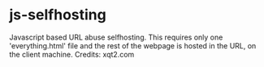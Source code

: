 # js-selfhosting
Javascript based URL abuse selfhosting. This requires only one 'everything.html' file and the rest of the webpage is hosted in the URL, on the client machine. Credits: xqt2.com
